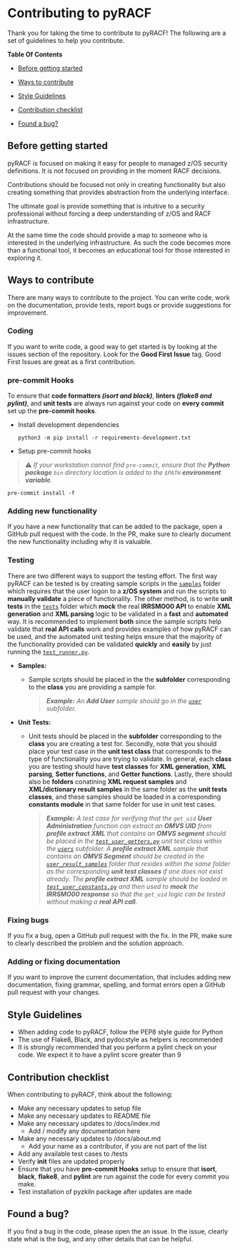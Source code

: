 # Contributing to pyRACF

Thank you for taking the time to contribute to pyRACF!
The following are a set of guidelines to help you contribute.

**Table Of Contents**

* [Before getting started](#before-getting-started)

* [Ways to contribute](#ways-to-contribute)

* [Style Guidelines](#style-guidelines)

* [Contribution checklist](#contribution-checklist)

* [Found a bug?](#found-a-bug)

## Before getting started

pyRACF is focused on making it easy for people to managed z/OS security definitions. It is not focused on providing in the moment RACF decisions.

Contributions should be focused not only in creating functionality but also creating something that provides abstraction from the underlying interface.

The ultimate goal is provide something that is intuitive to a security professional without forcing a deep understanding of z/OS and RACF infrastructure.

At the same time the code should provide a map to someone who is interested in the underlying infrastructure. As such the code becomes more than a functional tool, it becomes an educational tool for those interested in exploring it.

## Ways to contribute

There are many ways to contribute to the project. You can write code, work on the documentation, provide tests, report bugs or provide suggestions for improvement.

### Coding

If you want to write code, a good way to get started is by looking at the issues section of the repository. Look for the **Good First Issue** tag. Good First Issues are great as a first contribution.

### pre-commit Hooks
To ensure that **code formatters _(isort and black)_**, **linters _(flake8 and pylint)_**, and **unit tests** are always run against your code on **every commit** set up the **pre-commit hooks**.

* Install development dependencies
  ```shell
  python3 -m pip install -r requirements-development.txt
  ```
* Setup pre-commit hooks
> :warning: _If your workstation cannot find `pre-commit`, ensure that the **Python package** `bin` directory location is added to the `$PATH` **environment variable**._
  ```shell
  pre-commit install -f
  ```

### Adding new functionality

If you have a new functionality that can be added to the package, open a GitHub pull request with the code. In the PR, make sure to clearly document the new functionality including why it is valuable.

### Testing

There are two different ways to support the testing effort. The first way pyRACF can be tested is by creating sample scripts in the [`samples`](samples) folder which requires that the user logon to a **z/OS system** and run the scripts to **manually validate** a piece of functionality. The other method, is to write **unit tests** in the [`tests`](tests) folder which **mock** the real **IRRSMO00 API** to enable **XML generation** and **XML parsing** logic to be validated in a **fast** and **automated** way. It is recommended to implement **both** since the sample scripts help validate that **real API calls** work and provides examples of how pyRACF can be used, and the automated unit testing helps ensure that the majority of the functionality provided can be validated **quickly** and **easily** by just running the [`test_runner.py`](tests/test_runner.py).

* **Samples:**
  * Sample scripts should be placed in the the **subfolder** corresponding to the **class** you are providing a sample for. 
  
    > _**Example:** An **Add User** sample should go in the [`user`](samples/user) subfolder._
* **Unit Tests:**
  * Unit tests should be placed in the **subfolder** corresponding to the **class** you are creating a test for. Secondly, note that you should place your test case in the **unit test class** that corresponds to the type of functionality you are trying to validate. In general, each **class** you are testing should have **test classes** for **XML generation**, **XML parsing**, **Setter functions**, and **Getter functions**. Lastly, there should also be **folders** conatining **XML request samples** and **XML/dictionary result samples** in the same folder as the **unit tests classes**, and these samples should be loaded in a corresponding **constants module** in that same folder for use in unit test cases. 

    > _**Example:** A test case for verifying that the `get_uid` **User Administration** function can extract an **OMVS UID** from **profile extract XML** that contains an **OMVS segment** should be placed in the [`test_user_getters.py`](tests/user/test_user_getters.py) unit test class within the [`users`](tests/user) subfolder. A **profile extract XML** sample that contains an **OMVS Segment** should be created in the [`user_result_samples`](tests/user/user_result_samples) folder that resides within the same folder as the corresponding **unit test classes** if one does not exist already. The **profile extract XML** sample should be loaded in [`test_user_constants.py`](tests/user/test_user_constants.py) and then used to **mock** the **IRRSMO00 response** so that the `get_uid` logic can be tested without making a **real API call**._

### Fixing bugs

If you fix a bug, open a GitHub pull request with the fix. In the PR, make sure to clearly described the problem and the solution approach.

### Adding or fixing documentation

If you want to improve the current documentation, that includes adding new documentation, fixing grammar, spelling, and format errors open a GitHub pull request with your changes.

## Style Guidelines

* When adding code to pyRACF, follow the PEP8 style guide for Python
* The use of Flake8, Black, and pydocstyle as helpers is recommended
* It is strongly recommended that you perform a pylint check on your code. We expect it to have a pylint score greater than 9

## Contribution checklist

When contributing to pyRACF, think about the following:

* Make any necessary updates to setup file
* Make any necessary updates to README file
* Make any necessary updates to /docs/index.md
  * Add / modify any documentation here
* Make any necessary updates to /docs/about.md
  * Add your name as a contributor, if you are not part of the list
* Add any available test cases to /tests
* Verify **init** files are updated properly
* Ensure that you have __pre-commit Hooks__ setup to ensure that **isort**, **black**, **flake8**, and **pylint** are run against the code for every commit you make.
* Test installation of pyzkiln package after updates are made

## Found a bug?

If you find a bug in the code, please open the an issue.
In the issue, clearly state what is the bug, and  any other details that can be helpful.
